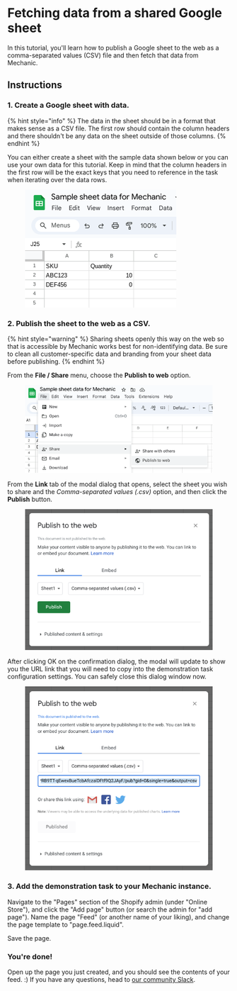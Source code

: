 # Fetching data from a shared Google sheet

In this tutorial, you'll learn how to publish a Google sheet to the web as a comma-separated values (CSV) file and then fetch that data from Mechanic.

## Instructions

### 1. Create a Google sheet with data.

{% hint style="info" %}
The data in the sheet should be in a format that makes sense as a CSV file. The first row should contain the column headers and there shouldn't be any data on the sheet outside of those columns.
{% endhint %}

You can either create a sheet with the sample data shown below or you can use your own data for this tutorial. Keep in mind that the column headers in the first row will be the exact keys that you need to reference in the task when iterating over the data rows.

<figure><img src="../../.gitbook/assets/image (24).png" alt=""><figcaption></figcaption></figure>

### 2. Publish the sheet to the web as a CSV.

{% hint style="warning" %}
Sharing sheets openly this way on the web so that is accessible by Mechanic works best for non-identifying data. Be sure to clean all customer-specific data and branding from your sheet data before publishing.&#x20;
{% endhint %}

From the **File / Share** menu, choose the **Publish to web** option.

<div data-full-width="false">

<figure><img src="../../.gitbook/assets/image (20).png" alt=""><figcaption></figcaption></figure>

</div>

From the **Link** tab of the modal dialog that opens, select the sheet you wish to share and the _Comma-separated values (.csv)_ option, and then click the **Publish** button.

<figure><img src="../../.gitbook/assets/image (21).png" alt=""><figcaption></figcaption></figure>

After clicking OK on the confirmation dialog, the modal will update to show you the URL link that you will need to copy into the demonstration task configuration settings. You can safely close this dialog window now.

<figure><img src="../../.gitbook/assets/image (22).png" alt=""><figcaption></figcaption></figure>

### 3. Add the demonstration task to your Mechanic instance.

Navigate to the "Pages" section of the Shopify admin (under "Online Store"), and click the "Add page" button (or search the admin for "add page"). Name the page "Feed" (or another name of your liking), and change the page template to "page.feed.liquid".

Save the page.

### You're done!

Open up the page you just created, and you should see the contents of your feed. :) If you have any questions, head to [our community Slack](../slack.md).
